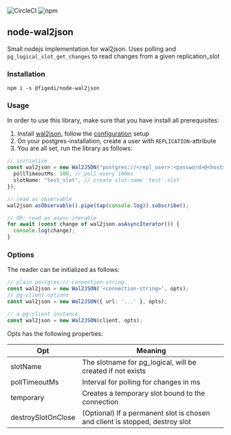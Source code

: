 ![CircleCI](https://img.shields.io/circleci/build/github/Figedi/node-wal2json)
![npm](https://img.shields.io/npm/v/@figedi/node-wal2json)

## node-wal2json

Small nodejs implementation for wal2json. Uses polling and `pg_logical_slot_get_changes` to read changes from a given replication_slot

### Installation

```
npm i -s @figedi/node-wal2json
```

### Usage

In order to use this library, make sure that you have install all prerequisites:
1. Install [wal2json](https://github.com/eulerto/wal2json), follow the [configuration](https://github.com/eulerto/wal2json#configuration) setup
2. On your postgres-installation, create a user with `REPLICATION`-attribute
3. You are all set, run the library as follows:
```typescript
// initialize
const wal2json = new Wal2JSON("postgres://<repl_user>:<password>@<host>/<db>", {
  pollTimeoutMs: 100, // poll every 100ms
  slotName: "test_slot", // create slot-name 'test'-slot'
});

// read as observable
wal2json.asObservable().pipe(tap(console.log)).subscribe();

// OR: read as async iterable
for await (const change of wal2json.asAsyncIterator()) {
  console.log(change);
}
```

### Options
The reader can be initialized as follows:
```typescript
// plain postgres://-connection-string
const wal2json = new Wal2JSON('<connection-string>', opts);
// pg-client options
const wal2json = new Wal2JSON({ url: '...' }, opts);

// a pg-client instance
const wal2json = new Wal2JSON(client, opts);
```

Opts has the following properties:

| Opt  | Meaning |
| ------------- | ------------- |
| slotName  | The slotname for pg_logical, will be created if not exists  |
| pollTimeoutMs  | Interval for polling for changes in ms  |
| temporary  | Creates a temporary slot bound to the connection  |
| destroySlotOnClose  | (Optional) If a permanent slot is chosen and client is stopped, destroy slot  |

